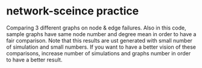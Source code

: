 # network-sceince practice

Comparing 3 different graphs on node & edge failures. Also in this code, sample graphs have same node number and degree mean in order to have a fair comparison. 
Note that this results are ust generated with small number of simulation and small numbers. If you want to have a better vision of these comparisons, increase number 
of simulations and graphs number in order to have a better result.
